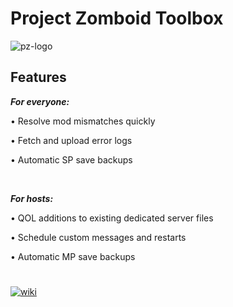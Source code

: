 # Project Zomboid Toolbox

![pz-logo](https://i.ibb.co/nzzbB4f/pztoolbox.png)


## Features
<b>*For everyone:*</b>

• Resolve mod mismatches quickly 

• Fetch and upload error logs

• Automatic SP save backups

<br>

<b>*For hosts:*</b>

• QOL additions to existing dedicated server files

• Schedule custom messages and restarts

• Automatic MP save backups


#

[![wiki](https://i.ibb.co/3yx2pvy/pztoolboxwiki-M.png)](https://github.com/ssjshields/pz-toolbox/wiki) 
